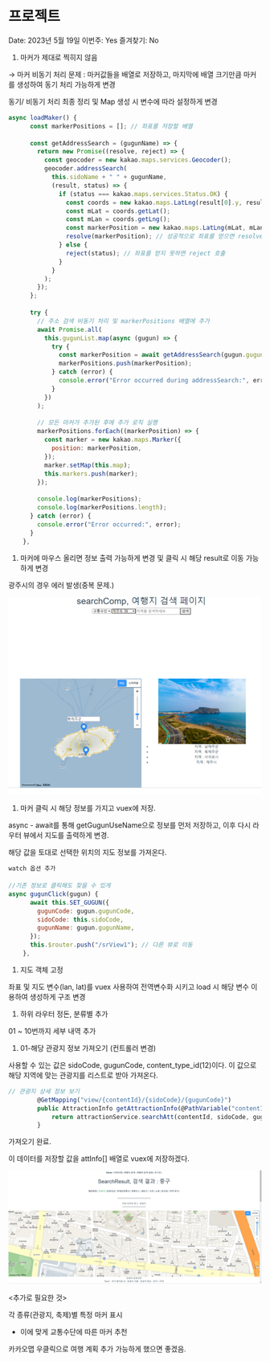 # 프로젝트

Date: 2023년 5월 19일
이번주: Yes
즐겨찾기: No

1. 마커가 제대로 찍히지 않음

→ 마커 비동기 처리 문제 : 마커값들을 배열로 저장하고, 마지막에 배열 크기만큼 마커를 생성하여 동기 처리 가능하게 변경

동기/ 비동기 처리 최종 정리 및 Map 생성 시 변수에 따라 설정하게 변경

```jsx
async loadMaker() {
      const markerPositions = []; // 좌표를 저장할 배열

      const getAddressSearch = (gugunName) => {
        return new Promise((resolve, reject) => {
          const geocoder = new kakao.maps.services.Geocoder();
          geocoder.addressSearch(
            this.sidoName + " " + gugunName,
            (result, status) => {
              if (status === kakao.maps.services.Status.OK) {
                const coords = new kakao.maps.LatLng(result[0].y, result[0].x);
                const mLat = coords.getLat();
                const mLan = coords.getLng();
                const markerPosition = new kakao.maps.LatLng(mLat, mLan);
                resolve(markerPosition); // 성공적으로 좌표를 얻으면 resolve 호출
              } else {
                reject(status); // 좌표를 얻지 못하면 reject 호출
              }
            }
          );
        });
      };

      try {
        // 주소 검색 비동기 처리 및 markerPositions 배열에 추가
        await Promise.all(
          this.gugunList.map(async (gugun) => {
            try {
              const markerPosition = await getAddressSearch(gugun.gugunName);
              markerPositions.push(markerPosition);
            } catch (error) {
              console.error("Error occurred during addressSearch:", error);
            }
          })
        );

        // 모든 마커가 추가된 후에 추가 로직 실행
        markerPositions.forEach((markerPosition) => {
          const marker = new kakao.maps.Marker({
            position: markerPosition,
          });
          marker.setMap(this.map);
          this.markers.push(marker);
        });

        console.log(markerPositions);
        console.log(markerPositions.length);
      } catch (error) {
        console.error("Error occurred:", error);
      }
    },
```

1. 마커에 마우스 올리면 정보 출력 가능하게 변경 및 클릭 시 해당 result로 이동 가능하게 변경

광주시의 경우 에러 발생(중복 문제.)

![Untitled](img/Untitled.png)

1. 마커 클릭 시 해당 정보를 가지고 vuex에 저장.

async - await를 통해 getGugunUseName으로 정보를 먼저 저장하고, 이후 다시 라우터 뷰에서 지도를 출력하게 변경.

해당 값을 토대로 선택한 위치의 지도 정보를 가져온다.

```jsx
watch 옵션 추가

//기존 정보로 클릭해도 찾을 수 있게
async gugunClick(gugun) {
      await this.SET_GUGUN({
        gugunCode: gugun.gugunCode,
        sidoCode: this.sidoCode,
        gugunName: gugun.gugunName,
      });
      this.$router.push("/srView1"); // 다른 뷰로 이동
    },
```

1. 지도 객체 고정

좌표 및 지도 변수(lan, lat)를 vuex 사용하여 전역변수화 시키고 load 시 해당 변수 이용하여 생성하게 구조 변경

1. 하위 라우터 정돈, 분류별 추가

01 ~ 10번까지 세부 내역 추가

1. 01-해당 관광지 정보 가져오기 (컨트롤러 변경)

사용할 수 있는 값은 sidoCode, gugunCode, content_type_id(12)이다. 이 값으로 해당 지역에 맞는 관광지를 리스트로 받아 가져온다.

```jsx
// 관광지 상세 정보 보기
		@GetMapping("view/{contentId}/{sidoCode}/{gugunCode}")
		public AttractionInfo getAttractionInfo(@PathVariable("contentId") int contentId, @PathVariable("sidoCode") int sidoCode, @PathVariable("gugunCode") int gugunCode) throws Exception {
			return attractionService.searchAtt(contentId, sidoCode, gugunCode);
		}

```

가져오기 완료.

이 데이터를 저장할 값을 attInfo[] 배열로 vuex에 저장하겠다.

![Untitled](img/Untitled%201.png)

<추가로 필요한 것>

각 종류(관광지, 축제)별 특정 마커 표시

- 이에 맞게 교통수단에 따른 마커 추천

카카오맵 우클릭으로 여행 계획 추가 가능하게 했으면 좋겠음.
